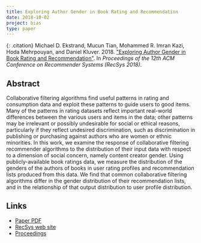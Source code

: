 ```yaml
---
title: Exploring Author Gender in Book Rating and Recommendation
date: 2018-10-02
project: bias
type: paper
---
```


{: .citation}
Michael D. Ekstrand, Mucun Tian, Mohammed R. Imran Kazi, Hoda Mehrpouyan, and Daniel Kluver. 2018. ["Exploring Author Gender in Book Rating and Recommendation"](#). In <cite>Proceedings of the 12th ACM Conference on Recommender Systems (RecSys 2018)</cite>.

## Abstract

Collaborative filtering algorithms find useful patterns in rating and consumption data and exploit these patterns to guide users to good items. Many of the patterns in rating datasets reflect important real-world differences between the various users and items in the data; other patterns may be irrelevant or possibly undesirable for social or ethical reasons, particularly if they reflect undesired discrimination, such as discrimination in publishing or purchasing against authors who are women or ethnic minorities. In this work, we examine the response of collaborative filtering recommender algorithms to the distribution of their input data with respect to a dimension of social concern, namely content creator gender. Using publicly-available book ratings data, we measure the distribution of the genders of the authors of books in user rating profiles and recommendation lists produced from this data. We find that common collaborative filtering algorithms differ in the gender distribution of their recommendation lists, and in the relationship of that output distribution to user profile distribution.

## Links

* [Paper PDF](http://delivery.acm.org/10.1145/3250000/3240373/p242-ekstrand.pdf?ip=132.178.207.4&id=3240373&acc=ACTIVE%20SERVICE&key=A79D83B43E50B5B8%2EA938C0F0E726A157%2E4D4702B0C3E38B35%2E4D4702B0C3E38B35&__acm__=1576615742_46d3dc049edc7d4bff5a647d12c0d953)
* [RecSys web site](https://recsys.acm.org/recsys18/)
* [Proceedings](https://dl.acm.org/citation.cfm?id=3240323)